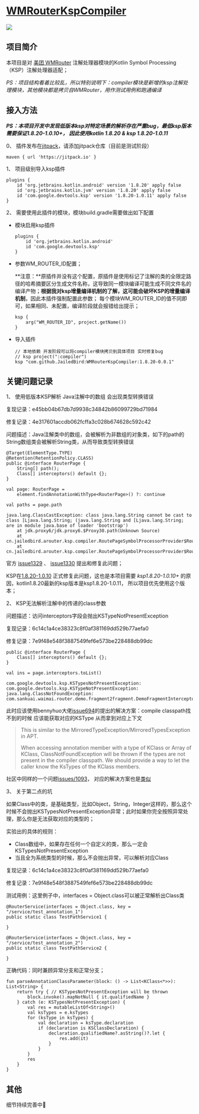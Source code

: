 # [WMRouterKspCompiler](https://github.com/JailedBird/WMRouterKspCompiler)

[![](https://jitpack.io/v/JailedBird/WMRouterKspCompiler.svg)](https://jitpack.io/#JailedBird/WMRouterKspCompiler)

## 项目简介

本项目是对 [美团 WMRouter](https://github.com/meituan/WMRouter) 注解处理器模块的Kotlin Symbol Processing（KSP）注解处理器适配；



*PS：项目结构看着比较乱，所以特别说明下：compiler模块是新增的ksp注解处理模块，其他模块都是拷贝自WMRouter，用作测试用例和跑通编译*



## 接入方法

***PS：本项目开发中发现低版本ksp对特定场景的解析存在严重bug，最低ksp版本需要保证1.8.20-1.0.10+， 因此使用kotlin 1.8.20 & ksp 1.8.20-1.0.11***



0、 插件发布在[jitpack](https://jitpack.io/#JailedBird/WMRouterKspCompiler)，请添加jitpack仓库（目前是测试阶段） 

```
maven { url 'https://jitpack.io' }
```



1、 项目级别导入ksp插件

```
plugins {
    id 'org.jetbrains.kotlin.android' version '1.8.20' apply false
    id 'org.jetbrains.kotlin.jvm' version '1.8.20' apply false
    id 'com.google.devtools.ksp' version '1.8.20-1.0.11' apply false
}
```



2、 需要使用此插件的模块，模块build.gradle需要做出如下配置

- 模块启用ksp插件

  ```
  plugins {
      id 'org.jetbrains.kotlin.android'
      id 'com.google.devtools.ksp'
  }
  ```

  

- 参数WM_ROUTER_ID配置；

  **注意：**原插件并没有这个配置，原插件是使用标记了注解的类的全限定路径的哈希摘要区分生成文件名称，这导致同一模块编译可能生成不同文件名的编译产物；**根据我对ksp增量编译机制的了解，这可能会破坏KSP的增量编译机制**，因此本插件强制配置此参数； 每个模块WM_ROUTER_ID的值不同即可，如果相同、未配置，编译阶段就会报错给出提示；

  ```
  ksp {
      arg("WM_ROUTER_ID", project.getName())
  }
  ```

- 导入插件  

  ```
  // 本地依赖 开发阶段可以将compiler模块拷贝到具体项目 实时修复bug
  // ksp project(":compiler")
  ksp "com.github.JailedBird:WMRouterKspCompiler:1.8.20-0.0.1"
  ```

  



## 关键问题记录

1、 使用低版本KSP解析 Java注解中的数组 会出现类型转换错误 

复现记录：e45bb04b67db7d9938c34842b86099729bd71984

修复记录：4e317601accdb062fcffa3c028b674628c592c42

问题描述：Java注解类中的数组，会被解析为非数组的对象类，如下的path的String数组类会被解析String类，从而导致类型转换错误

```
@Target(ElementType.TYPE)
@Retention(RetentionPolicy.CLASS)
public @interface RouterPage {
    String[] path();
    Class[] interceptors() default {};
}

val page: RouterPage =
    element.findAnnotationWithType<RouterPage>() ?: continue
    
val paths = page.path

java.lang.ClassCastException: class java.lang.String cannot be cast to class [Ljava.lang.String; (java.lang.String and [Ljava.lang.String; are in module java.base of loader 'bootstrap')
	at jdk.proxy6/jdk.proxy6.$Proxy30.path(Unknown Source)
	at cn.jailedbird.arouter.ksp.compiler.RoutePageSymbolProcessorProvider$RoutePageSymbolProcessor.parse(RoutePageSymbolProcessorProvider.kt:157)
	at cn.jailedbird.arouter.ksp.compiler.RoutePageSymbolProcessorProvider$RoutePageSymbolProcessor.process(RoutePageSymbolProcessorProvider.kt:85)
```

官方 [issue1329](https://github.com/google/ksp/issues/1329) 、 [issue1330](https://github.com/google/ksp/issues/1330) 提出和修复此问题；

KSP在[1.8.20-1.0.10](https://github.com/google/ksp/releases/tag/1.8.20-1.0.10) 正式修复此问题，这也是本项目需要 *ksp1.8.20-1.0.10+* 的原因，kotlin1.8.20最新的ksp版本是ksp1.8.20-1.0.11， 所以项目优先使用这个版本；



2、 KSP无法解析注解中的传递的class参数

问题描述：访问interceptors字段会抛出KSTypeNotPresentException

复现记录：6c14c1a4ce38323c8f0af381169dd529b77aefa0

修复记录：7e9f48e548f3887549fef6e573be228488db99dc

```
public @interface RouterPage {
    Class[] interceptors() default {};
}

val ins = page.interceptors.toList()

com.google.devtools.ksp.KSTypesNotPresentException: com.google.devtools.ksp.KSTypeNotPresentException: java.lang.ClassNotFoundException: com.sankuai.waimai.router.demo.fragment2fragment.DemoFragmentInterceptor

```

此时应该使用bennyhuo大佬[issue694](https://github.com/google/ksp/pull/694)的提出的解决方案：compile classpath找不到的时候 应该能获取对应的KSType 从而拿到对应上下文

> This is similar to the MirroredTypeException/MirroredTypesException in APT.
>
> When accessing annotation member with a type of KClass or Array of KClass, ClassNotFoundException will be thrown if the types are not present in the compiler classpath. We should provide a way to let the caller know the KsTypes of the KClass members.



社区中同样的一个问题[issues/1093](issues/1093)， 对应的解决方案也是[类似](https://github.com/catchpig/kmvvm/blob/ksp/compiler/src/main/java/com/catchpig/ksp/compiler/generator/ServiceApiGenerator.kt)



3、 关于第二点的坑

如果Class中的类，是基础类型，比如Object，String，Integer这样的，那么这个时候不会抛出KSTypesNotPresentException异常；此时如果你完全按照异常处理，那么你是无法获取对应的类型的；



实验出的具体的规则：

- Class数组中，如果存在任何一个自定义的类，那么一定会KSTypesNotPresentException
- 当且全为系统类型的时候，那么不会抛出异常，可以解析对应Class



复现记录：6c14c1a4ce38323c8f0af381169dd529b77aefa0

修复记录：7e9f48e548f3887549fef6e573be228488db99dc



测试用例：这里例子中，interfaces = Object.class可以被正常解析出Class类

```
@RouterService(interfaces = Object.class, key = "/service/test_annotation_1")
public static class TestPathService1 {

}

@RouterService(interfaces = Object.class, key = "/service/test_annotation_2")
public static class TestPathService2 {

}
```



正确代码：同时兼顾异常分支和正常分支；

```
fun parseAnnotationClassParameter(block: () -> List<KClass<*>>): List<String> {
    return try { // KSTypesNotPresentException will be thrown
        block.invoke().mapNotNull { it.qualifiedName }
    } catch (e: KSTypesNotPresentException) {
        val res = mutableListOf<String>()
        val ksTypes = e.ksTypes
        for (ksType in ksTypes) {
            val declaration = ksType.declaration
            if (declaration is KSClassDeclaration) {
                declaration.qualifiedName?.asString()?.let {
                    res.add(it)
                }
            }
        }
        res
    }
}
```





## 其他

细节持续完善中🎉
